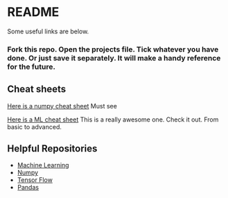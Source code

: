 # README


Some useful links are below. 
### Fork this repo. Open the projects file. Tick whatever you have done. Or just save it separately. It will make a handy reference for the future.

## Cheat sheets
[Here is a numpy cheat sheet](https://ipgp.github.io/scientific_python_cheat_sheet/#numpy-import-numpy-as-np) Must see

[Here is a ML cheat sheet](https://ml-cheatsheet.readthedocs.io/en/latest/)
This is a really awesome one. Check it out. From basic to advanced.

## Helpful Repositories

* [Machine Learning](https://github.com/nishnash54/machine_learning)
* [Numpy](https://github.com/mingrammer/cs231n-numpy-tutorial)
* [Tensor Flow](https://github.com/Hvass-Labs/TensorFlow-Tutorials)
* [Pandas](https://github.com/jvns/pandas-cookbook)
